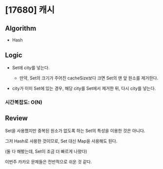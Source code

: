 # [17680] 캐시

## Algorithm

- Hash

## Logic

- Set에 city를 넣는다.

  - 만약, Set의 크기가 주어진 cacheSize보다 크면 Set의 맨 앞 원소를 제거한다.

- city가 이미 Set에 있는 경우, 해당 city를 Set에서 제거한 뒤, 다시 city를 넣는다.

### 시간복잡도: O(N)

## Review

Set을 사용했지만 중복된 원소가 없도록 하는 Set의 특성을 이용한 것은 아니다.

그저 Hash로 사용한 것이므로, Set 대신 Map을 사용해도 된다.

(둘 다 해봤는데, Set이 조금 더 빠르게 나왔다)

이번주 카카오 문제들은 전반적으로 쉬운 것 같다.